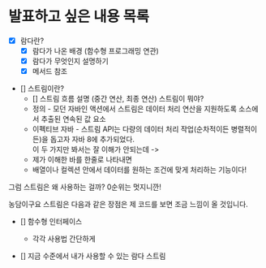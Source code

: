 # 발표하고 싶은 내용 목록
 - [x] 람다란? 
   - [x] 람다가 나온 배경 (함수형 프로그래밍 연관)
   - [x] 람다가 무엇인지 설명하기
   - [x] 메서드 참조 

- [] 스트림이란? 
  - [] 스트림 흐름 설명 (중간 연산, 최종 연산) 
스트림이 뭐야? 
  - 정의 - 모던 자바인 액션에서 스트림은 데이터 처리 연산을 지원하도록 소스에서 추출된 연속된 값 요소 
  - 이펙티브 자바 - 스트림 API는 다량의 데이터 처리 작업(순차적이든 병렬적이든)을 돕고자 자바 8에 추가되었다.  
이 두 가지만 봐서는 잘 이해가 안되는데 -> 
  - 제가 이해한 바를 한줄로 나타내면 
  - 배열이나 컬렉션 안에서 데이터를 원하는 조건에 맞게 처리하는 기능이다!

그럼 스트림은 왜 사용하는 걸까? 
0순위는 멋지니깐! 

농담이구요 
스트림은 다음과 같은 장점은 제 코드를 보면 조금 느낌이 올 것입니다. 




- [] 함수형 인터페이스 
  - 각각 사용법 간단하게 



- [] 지금 수준에서 내가 사용할 수 있는 람다 스트림    